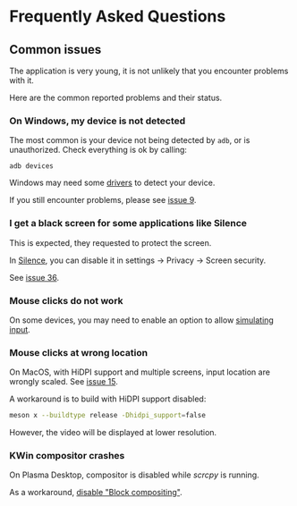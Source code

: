 # Frequently Asked Questions

## Common issues

The application is very young, it is not unlikely that you encounter problems
with it.

Here are the common reported problems and their status.


### On Windows, my device is not detected

The most common is your device not being detected by `adb`, or is unauthorized.
Check everything is ok by calling:

    adb devices

Windows may need some [drivers] to detect your device.

[drivers]: https://developer.android.com/studio/run/oem-usb.html

If you still encounter problems, please see [issue 9].

[issue 9]: https://github.com/Genymobile/scrcpy/issues/9


### I get a black screen for some applications like Silence

This is expected, they requested to protect the screen.

In [Silence], you can disable it in settings → Privacy → Screen security.

[silence]: https://f-droid.org/en/packages/org.smssecure.smssecure/

See [issue 36].

[issue 36]: https://github.com/Genymobile/scrcpy/issues/36


### Mouse clicks do not work

On some devices, you may need to enable an option to allow [simulating input].

[simulating input]: https://github.com/Genymobile/scrcpy/issues/70#issuecomment-373286323


### Mouse clicks at wrong location

On MacOS, with HiDPI support and multiple screens, input location are wrongly
scaled. See [issue 15].

[issue 15]: https://github.com/Genymobile/scrcpy/issues/15

A workaround is to build with HiDPI support disabled:

```bash
meson x --buildtype release -Dhidpi_support=false
```

However, the video will be displayed at lower resolution.


### KWin compositor crashes

On Plasma Desktop, compositor is disabled while _scrcpy_ is running.

As a workaround, [disable "Block compositing"][kwin].

[kwin]: https://github.com/Genymobile/scrcpy/issues/114#issuecomment-378778613
